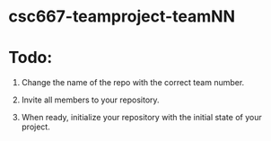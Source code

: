 # csc667-teamproject-teamNN

# Todo:

1. Change the name of the repo with the correct team number.

2. Invite all members to your repository.

3. When ready, initialize your repository with the initial state of your project.



